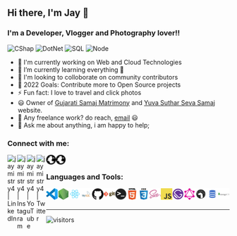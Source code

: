 ## Hi there, I'm Jay 👋 

### I'm a Developer, Vlogger and Photography lover!!

![CShap](https://img.shields.io/badge/CSharp-Developer-blue) ![DotNet](https://img.shields.io/badge/DotNet-Developer-brightgreen) 	 ![SQL](https://img.shields.io/badge/SQL-Developer-green) ![Node](https://img.shields.io/badge/Node-Developer-blue)
- 🔭 I'm currently working on Web and Cloud Technologies
- 🌱 I’m currently learning everything 🤣
- 👯 I'm looking to colloborate on community contributors
- 🥅 2022 Goals: Contribute more to Open Source projects
- ⚡ Fun fact: I love to travel and click photos
- 😃 Owner of [Gujarati Samaj Matrimony](http://www.gujaratisamajmatrimony.com/) and [Yuva Suthar Seva Samaj](http://yuvasutharsevasamaj.org/) website.
- 💼  Any freelance work? do reach,  [email](mailto:jayu412@gmail.com)  😃
- 💬  Ask me about anything, i am happy to help;

### Connect with me:

[<img align="left" alt="jaymistry4 | LinkedIn" width="22px" src="https://cdn.jsdelivr.net/npm/simple-icons@v3/icons/linkedin.svg" />][linkedin] 
[<img align="left" alt="jaymistry4 | Instagram" width="22px" src="https://cdn.jsdelivr.net/npm/simple-icons@v3/icons/instagram.svg" />][instagram] 
[<img align="left" alt="jaymistry4 | YouTube" width="22px" src="https://cdn.jsdelivr.net/npm/simple-icons@v3/icons/youtube.svg" />][youtube] 
[<img align="left" alt="jaymistry4 | Twitter" width="22px" src="https://cdn.jsdelivr.net/npm/simple-icons@v3/icons/twitter.svg" />][twitter] 
[<img align="left" alt="www.gujaratisamajmatrimony.com" width="22px" src="https://raw.githubusercontent.com/iconic/open-iconic/master/svg/globe.svg" />][website] [<img align="left" alt="yuvasutharsevasamaj.org" width="22px" src="https://raw.githubusercontent.com/iconic/open-iconic/master/svg/globe.svg" />][website_ysss]
<br />

### Languages and Tools:

[<img align="left" alt="Visual Studio Code" width="26px" src="https://raw.githubusercontent.com/github/explore/80688e429a7d4ef2fca1e82350fe8e3517d3494d/topics/visual-studio-code/visual-studio-code.png" />][webdevplaylist] 

[<img align="left" alt="Node.js" width="26px" src="https://raw.githubusercontent.com/github/explore/80688e429a7d4ef2fca1e82350fe8e3517d3494d/topics/nodejs/nodejs.png" />][webdevplaylist]

[<img align="left" alt="React" width="26px" src="https://raw.githubusercontent.com/github/explore/80688e429a7d4ef2fca1e82350fe8e3517d3494d/topics/react/react.png" />][reactplaylist]

[<img align="left" alt="MySQL" width="26px" src="https://raw.githubusercontent.com/github/explore/80688e429a7d4ef2fca1e82350fe8e3517d3494d/topics/mysql/mysql.png" />][webdevplaylist]

[<img align="left" alt="GitHub" width="26px" src="https://raw.githubusercontent.com/github/explore/78df643247d429f6cc873026c0622819ad797942/topics/github/github.png" />][webdevplaylist]

[<img align="left" alt="Git" width="26px" src="https://raw.githubusercontent.com/github/explore/80688e429a7d4ef2fca1e82350fe8e3517d3494d/topics/git/git.png" />][webdevplaylist]

[<img align="left" alt="Terminal" width="26px" src="https://raw.githubusercontent.com/github/explore/80688e429a7d4ef2fca1e82350fe8e3517d3494d/topics/terminal/terminal.png" />][webdevplaylist]

[<img align="left" alt="HTML5" width="26px" src="https://raw.githubusercontent.com/github/explore/80688e429a7d4ef2fca1e82350fe8e3517d3494d/topics/html/html.png" />][webdevplaylist] 
[<img align="left" alt="CSS3" width="26px" src="https://raw.githubusercontent.com/github/explore/80688e429a7d4ef2fca1e82350fe8e3517d3494d/topics/css/css.png" />][cssplaylist] 
[<img align="left" alt="Sass" width="26px" src="https://raw.githubusercontent.com/github/explore/80688e429a7d4ef2fca1e82350fe8e3517d3494d/topics/sass/sass.png" />][cssplaylist] 
[<img align="left" alt="JavaScript" width="26px" src="https://raw.githubusercontent.com/github/explore/80688e429a7d4ef2fca1e82350fe8e3517d3494d/topics/javascript/javascript.png" />][jsplaylist] 
 
[<img align="left" alt="Gatsby" width="26px" src="https://raw.githubusercontent.com/github/explore/e94815998e4e0713912fed477a1f346ec04c3da2/topics/gatsby/gatsby.png" />][webdevplaylist] 
[<img align="left" alt="GraphQL" width="26px" src="https://raw.githubusercontent.com/github/explore/80688e429a7d4ef2fca1e82350fe8e3517d3494d/topics/graphql/graphql.png" />][webdevplaylist] 

[<img align="left" alt="Deno" width="26px" src="https://raw.githubusercontent.com/github/explore/361e2821e2dea67711cde99c9c40ed357061cf27/topics/deno/deno.png" />][webdevplaylist]
[<img align="left" alt="SQL" width="26px" src="https://raw.githubusercontent.com/github/explore/80688e429a7d4ef2fca1e82350fe8e3517d3494d/topics/sql/sql.png" />][webdevplaylist]

[<img align="left" alt="MongoDB" width="26px" src="https://raw.githubusercontent.com/github/explore/80688e429a7d4ef2fca1e82350fe8e3517d3494d/topics/mongodb/mongodb.png" />][webdevplaylist]


<br />
<br />

---
![visitors](https://visitor-badge.glitch.me/badge?page_id=jaymistry4&left_color=grey&right_color=blue)

[website]: http://www.gujaratisamajmatrimony.com
[website_ysss]: http://yuvasutharsevasamaj.org
[course]: http://vsCodeHero.com
[twitter]: https://twitter.com/jaymistry4
[youtube]: https://youtube.com/jaymistry4
[instagram]: https://instagram.com/jaymistry4
[linkedin]: https://linkedin.com/in/jaymistry4
[webdevplaylist]: https://www.linkedin.com/in/jaymistry4
[jsplaylist]: https://linkedin.com/in/jaymistry4
[cssplaylist]: https://linkedin.com/in/jaymistry4
[reactplaylist]: https://linkedin.com/in/jaymistry4
